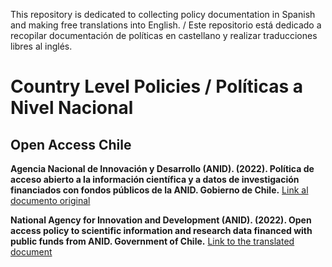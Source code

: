This repository is dedicated to collecting policy documentation in Spanish and making free translations into English. / Este repositorio está dedicado a recopilar documentación de políticas en castellano y realizar traducciones libres al inglés. 

# Country Level Policies / Políticas a Nivel Nacional

## Open Access Chile

**Agencia Nacional de Innovación y Desarrollo (ANID). (2022). Política de acceso abierto a la información científica y a datos de investigación financiados con fondos públicos de la ANID. Gobierno de Chile.**
[Link al documento original](https://s3.amazonaws.com/documentos.anid.cl/estudios/Politica_acceso_a_informacion_cientifica_2022.pdf)

**National Agency for Innovation and Development (ANID). (2022). Open access policy to scientific information and research data financed with public funds from ANID. Government of Chile.**
[Link to the translated document](https://github.com/rtleyb/Trads-Gob-Ciencia-Abierta/blob/main/translates/Pol%C3%ADtica%20de%20acceso%20abierto%20a%20la%20informaci%C3%B3n%20cient%C3%ADfica%20y%20a%20datos%20de%20investigaci%C3%B3n%20financiados%20con%20fondos%20p%C3%BAblicos%20de%20la%20ANID.%20Gobierno%20de%20Chile.md)
